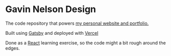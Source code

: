# Gavin Nelson Design

The code repository that powers [my personal website and portfolio.](https://www.gnelsondesign.com)

Built using [Gatsby](https://www.gatsbyjs.org) and deployed with [Vercel](https://vercel.com/home)

Done as a [React](https://reactjs.org) learning exercise, so the code might a bit rough around the edges.